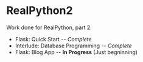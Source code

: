 # RealPython2
Work done for RealPython, part 2.

- Flask: Quick Start -- *Complete*
- Interlude: Database Programming -- *Complete*
- Flask: Blog App -- **In Progress** (Just begninning)
